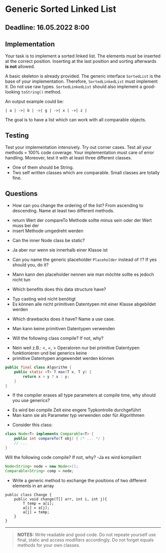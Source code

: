 # Generic Sorted Linked List
## Deadline: 16.05.2022 8:00
## Implementation
Your task is to implement a sorted linked list. The elements must
be inserted at the correct position. Inserting at the last position
and sorting afterwards **is not** allowed.

A basic skeleton is already provided. The generic interface
`SortedList` is the base of your implementation. Therefore, 
`SortedLinkedList` must implement it. Do not use raw types.
`SortedLinkedList` should also implement a good-looking `toString()`
method.

An output example could be:
~~~
| a | ->| b | ->| g | ->| x | ->| z | 
~~~

The goal is to have a list which can work with all comparable
objects.

## Testing
Test your implementation intensively. Try out corner cases. 
Test all your methods = 100% code coverage.
Your implementation must care of error handling. Moreover, test
it with at least three different classes.
* One of them should be String.
* Two self written classes which are comparable. Small classes are
totally fine.
  
## Questions
* How can you change the ordering of the list? From ascending 
to descending. Name at least two different methods.
- return Wert der compareTo Methode sollte minus sein oder der Wert muss bei der
- insert Methode umgedreht werden
* Can the inner Node class be static? 
- Ja aber nur wenn sie innerhalb einer Klasse ist
* Can you name the generic placeholder `Placeholder` instead of
`T`? If yes should you, do it?
- Mann kann den placeholder nennen wie man möchte sollte es jedoch nicht tun
* Which benefits does this data structure have?
- Typ casting wird nicht benötigt
- Es können alle nicht primitiven Datentypen mit einer Klasse abgebildet werden
* Which drawbacks does it have? Name a use case.
- Man kann keine primitiven Datentypen verwenden
* Will the following class compile? If not, why?
- Nein weil z.B.: <, =, > Operatoren nur bei primitive Datentypen funktionieren und bei generics keine
- primitive Datentypen angewendet werden können
~~~java
public final class Algorithm {
    public static <T> T max(T x, T y) {
        return x > y ? x : y;
    }
}
~~~

* If the compiler erases all type parameters at compile time, why should you use generics?
- Es wird bei compile Zeit eine engere Typkontrolle durchgeführt
- Man kann sie als Parameter typ verwenden oder für Algorithmen

* Consider this class:

~~~java
class Node<T> implements Comparable<T> {
    public int compareTo(T obj) { /* ... */ }
    // ...
}
~~~

Will the following code compile? If not, why?
-Ja es wird kompiliert
~~~java
Node<String> node = new Node<>();
Comparable<String> comp = node;
~~~

* Write a generic method to exchange the positions of two different elements in an array
~~~
public class Change {
    public void change(T[] arr, int i, int j){
        T temp = a[i];
        a[i] = a[j];
        a[j] = temp;
    }
}
~~~
---
> **NOTES:**
Write readable and good code. Do not repeate yourself use final,
static and access modifiers accordingly. Do not forget equals methods
for your own classes.
